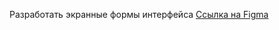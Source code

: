 Разработать экранные формы интерфейса [Ссылка на Figma](https://www.figma.com/file/3wBceNP2KN07C30LzOOLt1/Aditional?type=whiteboard&node-id=0%3A1&t=XNw9aDDZSiIj4Jpp-1)